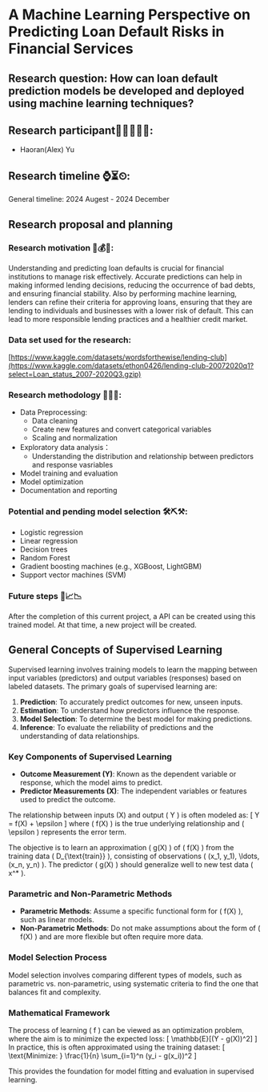# A Machine Learning Perspective on Predicting Loan Default Risks in Financial Services

## Research question: How can loan default prediction models be developed and deployed using machine learning techniques?

## Research participant👨‍🔬👩‍🔬🥼:
- Haoran(Alex) Yu

## Research timeline ⌚⏳⏲:
General timeline: 2024 Augest - 2024 December

## Research proposal and planning

### Research motivation 🧐💰💵:
Understanding and predicting loan defaults is crucial for financial institutions to manage risk effectively. Accurate predictions can help in making informed lending decisions, reducing the occurrence of bad debts, and ensuring financial stability. Also by performing machine learning, lenders can refine their criteria for approving loans, ensuring that they are lending to individuals and businesses with a lower risk of default. This can lead to more responsible lending practices and a healthier credit market.

### Data set used for the research:
[https://www.kaggle.com/datasets/wordsforthewise/lending-club](https://www.kaggle.com/datasets/ethon0426/lending-club-20072020q1?select=Loan_status_2007-2020Q3.gzip)

### Research methodology 📏🧰🦾:
- Data Preprocessing: 
  - Data cleaning
  - Create new features and convert categorical variables
  - Scaling and normalization
- Exploratory data analysis：
  - Understanding the distribution and relationship between predictors and response vasriables
- Model training and evaluation
- Model optimization
- Documentation and reporting

### Potential and pending model selection 🛠⛏⚒:
- Logistic regression
- Linear regression
- Decision trees
- Random Forest
- Gradient boosting machines (e.g., XGBoost, LightGBM)
- Support vector machines (SVM)

### Future steps 🔮📈📉
After the completion of this current project, a API can be created using this trained model. At that time, a new project will be created.

## General Concepts of Supervised Learning

Supervised learning involves training models to learn the mapping between input variables (predictors) and output variables (responses) based on labeled datasets. The primary goals of supervised learning are:

1. **Prediction**: To accurately predict outcomes for new, unseen inputs.
2. **Estimation**: To understand how predictors influence the response.
3. **Model Selection**: To determine the best model for making predictions.
4. **Inference**: To evaluate the reliability of predictions and the understanding of data relationships.

### Key Components of Supervised Learning

- **Outcome Measurement (Y)**: Known as the dependent variable or response, which the model aims to predict.
- **Predictor Measurements (X)**: The independent variables or features used to predict the outcome.

The relationship between inputs \(X\) and output \( Y \) is often modeled as:
\[
Y = f(X) + \epsilon
\]
where \( f(X) \) is the true underlying relationship and \( \epsilon \) represents the error term.

The objective is to learn an approximation \( g(X) \) of \( f(X) \) from the training data \( D_{\text{train}} \), consisting of observations \( (x_1, y_1), \ldots, (x_n, y_n) \). The predictor \( g(X) \) should generalize well to new test data \( x^* \).

### Parametric and Non-Parametric Methods

- **Parametric Methods**: Assume a specific functional form for \( f(X) \), such as linear models.
- **Non-Parametric Methods**: Do not make assumptions about the form of \( f(X) \) and are more flexible but often require more data.

### Model Selection Process

Model selection involves comparing different types of models, such as parametric vs. non-parametric, using systematic criteria to find the one that balances fit and complexity.

### Mathematical Framework

The process of learning \( f \) can be viewed as an optimization problem, where the aim is to minimize the expected loss:
\[
\mathbb{E}[(Y - g(X))^2]
\]
In practice, this is often approximated using the training dataset:
\[
\text{Minimize: } \frac{1}{n} \sum_{i=1}^n (y_i - g(x_i))^2
\]

This provides the foundation for model fitting and evaluation in supervised learning.
